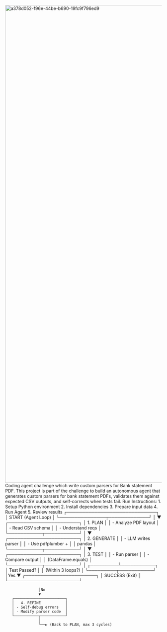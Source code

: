 <img width="1024" height="1536" alt="a378d052-f96e-44be-b690-19fc9f796ed9" src="https://github.com/user-attachments/assets/e68ff68b-1f00-469c-bd6b-3cc833b290c5" />
Coding agent challenge which write custom parsers for Bank statement PDF.
This project is part of the challenge to build an autonomous agent that generates custom parsers for bank statement PDFs, validates them against expected CSV outputs, and self-corrects when tests fail.
Run Instructions:
1. Setup Python environment
2. Install dependencies
3. Prepare input data
4. Run Agent
5. Review results
 ┌─────────────────────────────┐
 │       START (Agent Loop)    │
 └───────────────┬─────────────┘
                 │
                 ▼
       ┌───────────────────────┐
       │   1. PLAN             │
       │ - Analyze PDF layout  │
       │ - Read CSV schema     │
       │ - Understand reqs     │
       └───────────┬───────────┘
                   │
                   ▼
       ┌───────────────────────┐
       │   2. GENERATE         │
       │ - LLM writes parser   │
       │ - Use pdfplumber +    │
       │   pandas              │
       └───────────┬───────────┘
                   │
                   ▼
       ┌───────────────────────┐
       │   3. TEST             │
       │ - Run parser          │
       │ - Compare output      │
       │   (DataFrame.equals)  │
       └───────────┬───────────┘
                   │
         ┌─────────┴───────────┐
         │ Test Passed?         │
         │ (Within 3 loops?)    │
         └─────────┬───────────┘
                   │Yes
                   ▼
       ┌───────────────────────┐
       │   SUCCESS (Exit)      │
       └───────────────────────┘

                   │No
                   ▼
       ┌───────────────────────┐
       │   4. REFINE           │
       │ - Self-debug errors   │
       │ - Modify parser code  │
       └───────────┬───────────┘
                   │
                   └──► (Back to PLAN, max 3 cycles)
